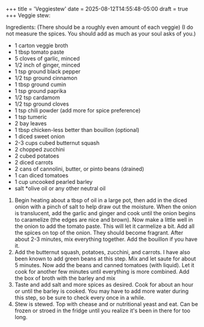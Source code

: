 +++
title = 'Veggiestew'
date = 2025-08-12T14:55:48-05:00
draft = true
+++
Veggie stew:

Ingredients:
(There should be a roughly even amount of each veggie)
(I do not measure the spices. You should add as much as your soul asks of you.)
* 1 carton veggie broth
* 1 tbsp tomato paste
* 5 cloves of garlic, minced
* 1/2 inch of ginger, minced
* 1 tsp ground black pepper
* 1/2 tsp ground cinnamon
* 1 tbsp ground cumin
* 1 tsp ground paprika
* 1/2 tsp cardamom
* 1/2 tsp ground cloves
* 1 tsp chili powder (add more for spice preference)
* 1 tsp tumeric
* 2 bay leaves
* 1 tbsp chicken-less better than bouillon (optional)
* 1 diced sweet onion
* 2-3 cups cubed butternut squash
* 2 chopped zucchini
* 2 cubed potatoes
* 2 diced carrots
* 2 cans of cannolini, butter, or pinto beans (drained)
* 1 can diced tomatoes
* 1 cup uncooked pearled barley
* salt
*olive oil or any other neutral oil

1. Begin heating about a tbsp of oil in a large pot, then add in the diced onion with a pinch of salt to help draw out the moisture. When the onion is translucent, add the garlic and ginger and cook until the onion begins to caramelize (the edges are nice and brown). Now make a little well in the onion to add the tomato paste. This will let it carmelize a bit. Add all the spices on top of the onion. They should become fragrant. After about 2-3 minutes, mix everything together. Add the bouillon if you have it. 
2. Add the butternut squash, potatoes, zucchini, and carrots. I have also been known to add green beans at this step. Mix and let saute for about 5 minutes. Now add the beans and canned tomatoes (with liquid). Let it cook for another few minutes until everything is more combined. Add the box of broth with the barley and mix
3. Taste and add salt and more spices as desired. Cook for about an hour or until the barley is cooked. You may have to add more water during this step, so be sure to check every once in a while. 
4. Stew is stewed. Top with chease and or nutritional yeast and eat. Can be frozen or stroed in the fridge until you realize it's been in there for too long. 
